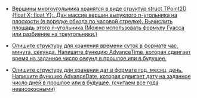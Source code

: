 + [Вершины многоугольника хранятся в виде структур struct TPoint2D {float X; float Y};. Дан массив вершин выпуклого n-угольника на плоскости (в порядке обхода по часовой стрелке). Вычислить площадь этого n-угольника.(Можно использовать формулу Гуасса или разбиение на треугольники.)](https://github.com/ptrvsrg/NSU_homework_C/tree/master/%D0%A1%D1%82%D1%80%D1%83%D0%BA%D1%82%D1%83%D1%80%D1%8B%20%D0%B8%20%D1%82.%D0%BF/%D0%9F%D0%BB%D0%BE%D1%89%D0%B0%D0%B4%D1%8C%20n-%D1%83%D0%B3%D0%BE%D0%BB%D1%8C%D0%BD%D0%B8%D0%BA%D0%B0)

+ [Опишите структуру для хранения времени суток в формате час, минута, секунда. Напишите функцию AdvanceTime, которая сдвигает время на заданное число секунд в прошлое или в будущее.](https://github.com/ptrvsrg/NSU_homework_C/tree/master/%D0%A1%D1%82%D1%80%D1%83%D0%BA%D1%82%D1%83%D1%80%D1%8B%20%D0%B8%20%D1%82.%D0%BF/%D0%A1%D0%B4%D0%B2%D0%B8%D0%B3%20%D0%B2%D1%80%D0%B5%D0%BC%D0%B5%D0%BD%D0%B8%20%D0%B2%20%D1%81%D1%82%D1%80%D1%83%D0%BA%D1%82%D1%83%D1%80%D0%B5)

+ [Опишите структуру для хранения дат в формате год, месяц, день. Напишите функцию AdvanceDate, которая сдвигает дату на заданное число дней в прошлое или в будущее. (считаем все года невисокосными)](https://github.com/ptrvsrg/NSU_homework_C/tree/master/%D0%A1%D1%82%D1%80%D1%83%D0%BA%D1%82%D1%83%D1%80%D1%8B%20%D0%B8%20%D1%82.%D0%BF/%D0%A1%D0%B4%D0%B2%D0%B8%D0%B3%20%D0%B4%D0%B0%D1%82%D1%8B%20%D0%B2%20%D1%81%D1%82%D1%80%D1%83%D0%BA%D1%82%D1%83%D1%80%D0%B5)